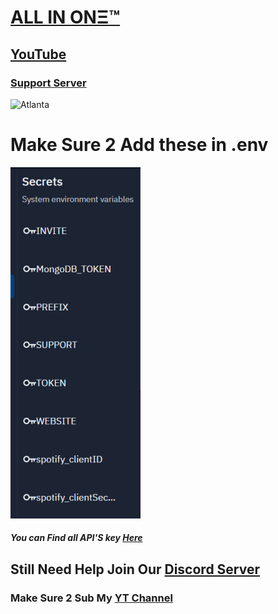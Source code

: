 # [ALL IN ONΞ™](https://tinyurl.com/3jvb65tv)
## [YouTube](https://tinyurl.com/3jvb65tv )
### [Support Server](https://discord.gg/ndfEefv9aw)
<img style="margin: 0 10px 0 0;" alt="Atlanta" src="https://media.discordapp.net/attachments/944947022539141140/947002440069312562/Warmaster_logo.png">
<h1>Make Sure 2 Add these in .env</h1>
  <img src="env.png">
  <h5>You can Find all API'S key <a href="https://discord.gg/pXRT2FusPb">Here</a></h5>

  <h2>Still Need Help Join Our <a href="https://discord.gg/pXRT2FusPb">Discord Server</a></h2>


  <h3>Make Sure 2 Sub My <a href="https://discord.gg/pXRT2FusPb">YT Channel</a></h3>
